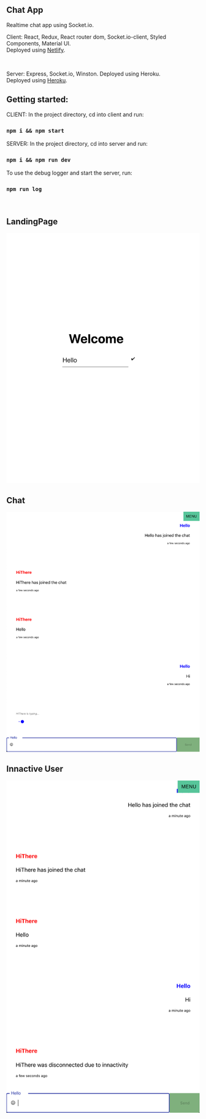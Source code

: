 ## Chat App

Realtime chat app using Socket.io.
<br/>

Client:
React, Redux, React router dom, Socket.io-client, Styled Components, Material UI. 
<br/>
Deployed using [Netlify](https://scapigliata-chat-app-client.netlify.com/).

<br/>

Server: Express, Socket.io, Winston. Deployed using Heroku. 
<br/>
Deployed using [Heroku](https://scapigliata-chat-app-server.herokuapp.com/).

## Getting started:

CLIENT: In the project directory, cd into client and run:

### `npm i && npm start`

SERVER: In the project directory, cd into server and run:

### `npm i && npm run dev`

To use the debug logger and start the server, run:

### `npm run log`

<br/>

## LandingPage

![LandingPage](LandingPage.png)

## Chat
![Chat](Chat.png)

## Innactive User
![Innactive User](InnactiveUser.png)

